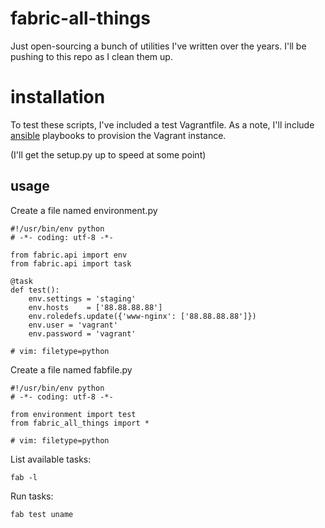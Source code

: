 # fabric-all-things

Just open-sourcing a bunch of utilities I've written over the years.  I'll be
pushing to this repo as I clean them up.

# installation

To test these scripts, I've included a test Vagrantfile. As a note, 
I'll include [ansible](https://github.com/ansible/ansible) playbooks to 
provision the Vagrant instance. 

(I'll get the setup.py up to speed at some point)

## usage

Create a file named environment.py

```
#!/usr/bin/env python
# -*- coding: utf-8 -*-

from fabric.api import env
from fabric.api import task

@task
def test():
    env.settings = 'staging'
    env.hosts    = ['88.88.88.88']
    env.roledefs.update({'www-nginx': ['88.88.88.88']})
    env.user = 'vagrant'
    env.password = 'vagrant'

# vim: filetype=python
```

Create a file named fabfile.py

```
#!/usr/bin/env python
# -*- coding: utf-8 -*-

from environment import test
from fabric_all_things import *

# vim: filetype=python
```

List available tasks:

`fab -l`

Run tasks:

`fab test uname`
